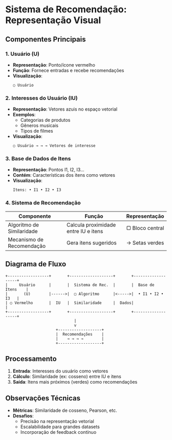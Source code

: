 # Sistema de Recomendação: Representação Visual

## Componentes Principais

### 1. Usuário (U)

- **Representação**: Ponto/ícone vermelho
- **Função**: Fornece entradas e recebe recomendações
- **Visualização**:
  ```
  ○ Usuário
  ```

### 2. Interesses do Usuário (IU)

- **Representação**: Vetores azuis no espaço vetorial
- **Exemplos**:
  - Categorias de produtos
  - Gêneros musicais
  - Tipos de filmes
- **Visualização**:
  ```
  ○ Usuário → → → Vetores de interesse
  ```

### 3. Base de Dados de Itens

- **Representação**: Pontos I1, I2, I3...
- **Contém**: Características dos itens como vetores
- **Visualização**:
  ```
  Itens: • I1 • I2 • I3
  ```

### 4. Sistema de Recomendação

| Componente                | Função                               | Representação   |
| ------------------------- | ------------------------------------ | --------------- |
| Algoritmo de Similaridade | Calcula proximidade entre IU e itens | ▢ Bloco central |
| Mecanismo de Recomendação | Gera itens sugeridos                 | → Setas verdes  |

## Diagrama de Fluxo

```
+------------------+       +-------------------+       +-------------------+
|     Usuário      |       |  Sistema de Rec.  |       |  Base de Itens    |
|       (U)        |------>|  ▢ Algoritmo      |<----->|  • I1 • I2 • I3   |
| ○ Vermelho       |  IU   |  Similaridade     |  Dados|                   |
+------------------+       +-------------------+       +-------------------+
                              |
                              v
                      +-------------------+
                      |  Recomendações    |
                      |    → → → →        |
                      +-------------------+
```

## Processamento

1. **Entrada**: Interesses do usuário como vetores
2. **Cálculo**: Similaridade (ex: cosseno) entre IU e itens
3. **Saída**: Itens mais próximos (verdes) como recomendações

## Observações Técnicas

- **Métricas**: Similaridade de cosseno, Pearson, etc.
- **Desafios**:
  - Precisão na representação vetorial
  - Escalabilidade para grandes datasets
  - Incorporação de feedback contínuo

